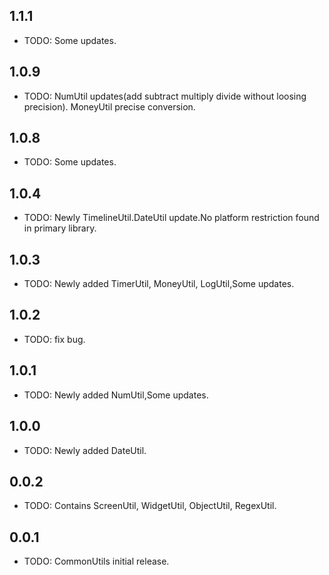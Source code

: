 ## 1.1.1

* TODO: Some updates. 

## 1.0.9

* TODO: NumUtil updates(add subtract multiply divide without loosing precision). MoneyUtil precise conversion.

## 1.0.8

* TODO: Some updates. 

## 1.0.4

* TODO: Newly TimelineUtil.DateUtil update.No platform restriction found in primary library. 

## 1.0.3

* TODO: Newly added TimerUtil, MoneyUtil, LogUtil,Some updates.

## 1.0.2

* TODO: fix bug.

## 1.0.1

* TODO: Newly added NumUtil,Some updates.

## 1.0.0

* TODO: Newly added DateUtil.

## 0.0.2

* TODO: Contains ScreenUtil, WidgetUtil, ObjectUtil, RegexUtil.

## 0.0.1

* TODO: CommonUtils initial release.